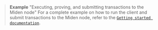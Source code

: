 > **Example** "Executing, proving, and submitting transactions to the Miden node"
> For a complete example on how to run the client and submit transactions to the Miden node, refer to the [`Getting started documentation`](https://0xpolygonmiden.github.io/miden-docs/miden-client/get-started/prerequisites.html).

